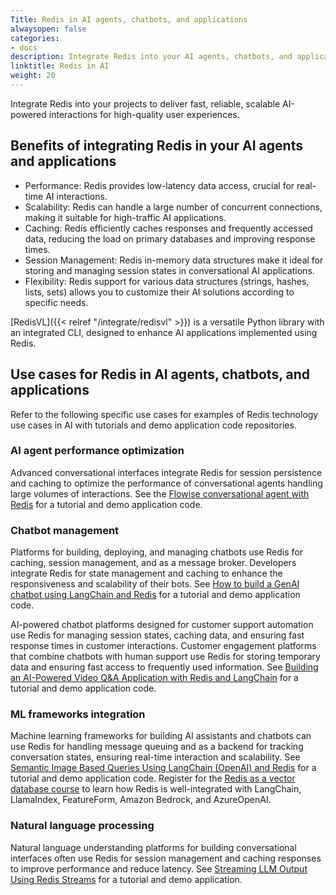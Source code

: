 ```yaml
---
Title: Redis in AI agents, chatbots, and applications
alwaysopen: false
categories:
- docs
description: Integrate Redis into your AI agents, chatbots, and applications.
linktitle: Redis in AI
weight: 20
---
```


Integrate Redis into your projects to deliver fast, reliable, scalable AI-powered interactions for high-quality user experiences.

## Benefits of integrating Redis in your AI agents and applications

- Performance: Redis provides low-latency data access, crucial for real-time AI interactions.
- Scalability: Redis can handle a large number of concurrent connections, making it suitable for high-traffic AI applications.
- Caching: Redis efficiently caches responses and frequently accessed data, reducing the load on primary databases and improving response times.
- Session Management: Redis in-memory data structures make it ideal for storing and managing session states in conversational AI applications.
- Flexibility: Redis support for various data structures (strings, hashes, lists, sets) allows you to customize their AI solutions according to specific needs.

[RedisVL]({{< relref "/integrate/redisvl" >}}) is a versatile Python library with an integrated CLI, designed to enhance AI applications implemented using Redis. 

## Use cases for Redis in AI agents, chatbots, and applications

Refer to the following specific use cases for examples of Redis technology use cases in AI with tutorials and demo application code repositories. 

### AI agent performance optimization

Advanced conversational interfaces integrate Redis for session persistence and caching to optimize the performance of conversational agents handling large volumes of interactions. See the [Flowise conversational agent with Redis](https://redis.io/learn/howtos/solutions/flowise/conversational-agent) for a tutorial and demo application code.

### Chatbot management

Platforms for building, deploying, and managing chatbots use Redis for caching, session management, and as a message broker. Developers integrate Redis for state management and caching to enhance the responsiveness and scalability of their bots. See [How to build a GenAI chatbot using LangChain and Redis](https://redis.io/learn/howtos/solutions/vector/gen-ai-chatbot) for a tutorial and demo application code.

AI-powered chatbot platforms designed for customer support automation use Redis for managing session states, caching data, and ensuring fast response times in customer interactions.
Customer engagement platforms that combine chatbots with human support use Redis for storing temporary data and ensuring fast access to frequently used information. See [Building an AI-Powered Video Q&A Application with Redis and LangChain](https://redis.io/learn/howtos/solutions/vector/ai-qa-videos-langchain-redis-openai-google) for a tutorial and demo application code.

### ML frameworks integration

Machine learning frameworks for building AI assistants and chatbots can use Redis for handling message queuing and as a backend for tracking conversation states, ensuring real-time interaction and scalability. See [Semantic Image Based Queries Using LangChain (OpenAI) and Redis](https://redis.io/learn/howtos/solutions/vector/image-summary-search) for a tutorial and demo application code. Register for the [Redis as a vector database course](https://redis.io/university/courses/ru402/) to learn how Redis is well-integrated with LangChain, LlamaIndex, FeatureForm, Amazon Bedrock, and AzureOpenAI.

### Natural language processing

Natural language understanding platforms for building conversational interfaces often use Redis for session management and caching responses to improve performance and reduce latency. See [Streaming LLM Output Using Redis Streams](https://redis.io/learn/howtos/solutions/streams/streaming-llm-output) for a tutorial and demo application.



